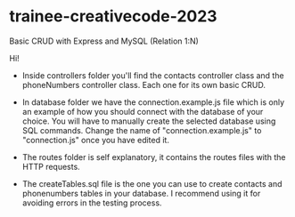 # trainee-creativecode-2023
Basic CRUD with Express and MySQL (Relation 1:N)

Hi!

- Inside controllers folder you'll find the contacts
  controller class and the phoneNumbers controller class.
  Each one for its own basic CRUD.
  
- In database folder we have the connection.example.js file
  which is only an example of how you should connect
  with the database of your choice. You will have to manually create the selected database using SQL commands.
  Change the name of "connection.example.js" to "connection.js" once you have edited it.

- The routes folder is self explanatory, it contains the
  routes files with the HTTP requests.

- The createTables.sql file is the one you can use to create
  contacts and phonenumbers tables in your database.
  I recommend using it for avoiding errors in the testing process.
